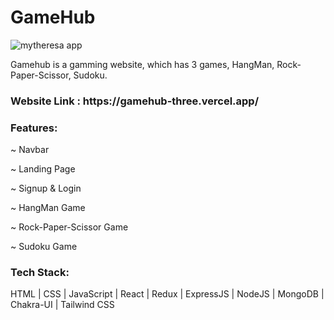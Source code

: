 <h1>GameHub</h1>

![mytheresa app](https://user-images.githubusercontent.com/106386112/210103593-0769cb79-0439-4f1b-a99c-35b0a638555c.png)

Gamehub is a gamming website, which has 3 games, HangMan, Rock-Paper-Scissor, Sudoku.

<h3>Website Link : https://gamehub-three.vercel.app/ </h3>

<h3>Features:</h3>

~ Navbar

~ Landing Page

~ Signup & Login

~ HangMan Game

~ Rock-Paper-Scissor Game

~ Sudoku Game

<h3>Tech Stack:</h3> 

HTML | CSS | JavaScript | React | Redux | ExpressJS | NodeJS | MongoDB | Chakra-UI | Tailwind CSS

